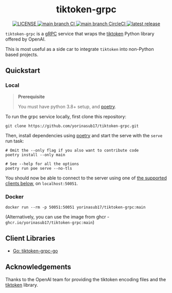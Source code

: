 <h1 align="center">tiktoken-grpc</h1>

<p align="center">
  <a href="https://github.com/yorinasub17/tiktoken-grpc/blob/main/LICENSE">
    <img alt="LICENSE" src="https://img.shields.io/github/license/yorinasub17/tiktoken-grpc?style=for-the-badge">
  </a>
  <a href="https://github.com/yorinasub17/tiktoken-grpc/actions/workflows/lint-test-publish.yml?query=branch%3Amain">
    <img alt="main branch CI" src="https://img.shields.io/github/actions/workflow/status/yorinasub17/tiktoken-grpc/lint-test-publish.yml?branch=main&logo=github&label=CI&style=for-the-badge">
  </a>
  <a href="https://app.circleci.com/pipelines/github/yorinasub17/tiktoken-grpc?branch=main">
    <img alt="main branch CircleCI" src="https://img.shields.io/circleci/build/github/yorinasub17/tiktoken-grpc/main?style=for-the-badge">
  </a>
  <a href="https://github.com/yorinasub17/tiktoken-grpc/releases/latest">
    <img alt="latest release" src="https://img.shields.io/github/v/release/yorinasub17/tiktoken-grpc?style=for-the-badge">
  </a>
</p>


`tiktoken-grpc` is a [gRPC](https://grpc.io) service that wraps the [tiktoken](https://github.com/openai/tiktoken)
Python library offered by OpenAI.

This is most useful as a side car to integrate `tiktoken` into non-Python based projects.


## Quickstart

### Local

> **Prerequisite**
>
> You must have python 3.8+ setup, and [poetry](https://python-poetry.org/).

To run the grpc service locally, first clone this repository:

```
git clone https://github.com/yorinasub17/tiktoken-grpc.git
```

Then, install dependencies using [poetry](https://python-poetry.org/) and start the serve with the `serve` run task:

```
# Omit the --only flag if you also want to contribute code
poetry install --only main

# See --help for all the options
poetry run poe serve --no-tls
```

You should now be able to connect to the server using one of [the supported clients below](#client-libraries), on
`localhost:50051`.

### Docker

```
docker run --rm -p 50051:50051 yorinasub17/tiktoken-grpc:main
```

(Alternatively, you can use the image from ghcr - `ghcr.io/yorinasub17/tiktoken-grpc:main`)


## Client Libraries

- [Go: tiktoken-grpc-go](https://github.com/yorinasub17/tiktoken-grpc-go)


## Acknowledgements

Thanks to the OpenAI team for providing the tiktoken encoding files and the
[tiktoken](https://github.com/openai/tiktoken) library.
